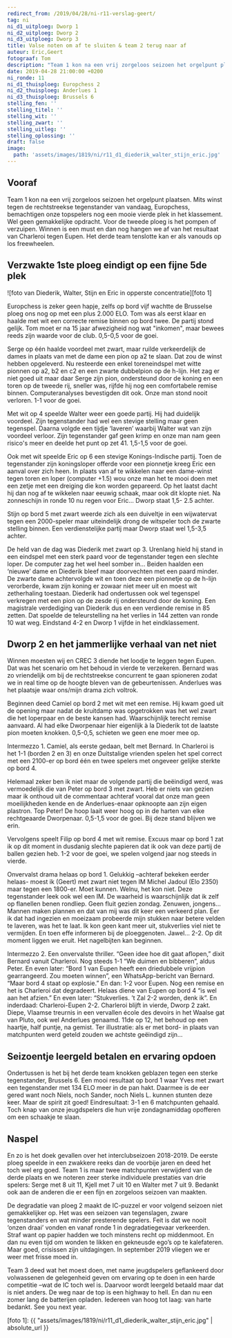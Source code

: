 ```yaml
---
redirect_from: /2019/04/28/ni-r11-verslag-geert/
tag: ni
ni_d1_uitploeg: Dworp 1
ni_d2_uitploeg: Dworp 2
ni_d3_uitploeg: Dworp 3
title: Valse noten om af te sluiten & team 2 terug naar af
auteur: Eric,Geert
fotograaf: Tom
description: "Team 1 kon na een vrij zorgeloos seizoen het orgelpunt plaatsen. Mits winst tegen de rechtstreekse tegenstander van vandaag, Europchess, bemachtigen onze topspelers nog een mooie vierde plek in het klassement."
date: 2019-04-28 21:00:00 +0200
ni_ronde: 11
ni_d1_thuisploeg: Europchess 2
ni_d2_thuisploeg: Anderlues 1
ni_d3_thuisploeg: Brussels 6
stelling_fen: ''
stelling_titel: ''
stelling_wit: ''
stelling_zwart: ''
stelling_uitleg: ''
stelling_oplossing: ''
draft: false
image:
  path: 'assets/images/1819/ni/r11_d1_diederik_walter_stijn_eric.jpg'
---
```

## Vooraf

Team 1 kon na een vrij zorgeloos seizoen het orgelpunt plaatsen. Mits winst tegen de rechtstreekse tegenstander van vandaag, Europchess, bemachtigen onze topspelers nog een mooie vierde plek in het klassement. Wel geen gemakkelijke opdracht. Voor de tweede ploeg is het pompen of verzuipen. Winnen is een must en dan nog hangen we af van het resultaat van Charleroi tegen Eupen. Het derde team tenslotte kan er als vanouds op los freewheelen.<!--more-->

## Verzwakte 1ste ploeg eindigt op een fijne 5de plek

![foto van Diederik, Walter, Stijn en Eric in opperste concentratie][foto 1]

Europchess is zeker geen hapje, zelfs op bord vijf wachtte de Brusselse ploeg ons nog op met een plus 2.000 ELO. Tom was als eerst klaar en haalde met wit een correcte remise binnen op bord twee. De partij stond gelijk. Tom moet er na 15 jaar afwezigheid nog wat "inkomen", maar bewees reeds zijn waarde voor de club. 0,5-0,5 voor de goei.

Serge op één haalde voordeel met zwart, maar ruilde verkeerdelijk de dames in plaats van met de dame een pion op a2 te slaan. Dat zou de winst hebben opgeleverd. Nu resteerde een enkel toreneindspel met witte pionnen op a2, b2 en c2 en een zwarte dubbelpion op de h-lijn. Het zag er niet goed uit maar daar Serge zijn pion, ondersteund door de koning en een toren op de tweede rij, sneller was, rijfde hij nog een comfortabele remise binnen. Computeranalyses bevestigden dit ook. Onze man stond nooit verloren. 1-1 voor de goei.

Met wit op 4 speelde Walter weer een goede partij. Hij had duidelijk voordeel. Zijn tegenstander had wel een stevige stelling maar geen tegenspel. Daarna volgde een tijdje ‘laveren’ waarbij Walter wat van zijn voordeel verloor. Zijn tegenstander gaf geen krimp en onze man nam geen risico's meer en deelde het punt op zet 41. 1,5-1,5 voor de goei.

Ook met wit speelde Eric op 6 een stevige Konings-Indische partij. Toen de tegenstander zijn koningsloper offerde voor een pionnetje kreeg Eric een aanval over zich heen. In plaats van af te wikkelen naar een dame-winst tegen toren en loper (computer +1.5) wou onze man het te mooi doen met een zetje met een dreiging die kon worden gepareerd. Op het laatst dacht hij dan nog af te wikkelen naar eeuwig schaak, maar ook dit klopte niet. Na zonneschijn in ronde 10 nu regen voor Eric... Dworp staat 1,5- 2.5 achter.

Stijn op bord 5 met zwart weerde zich als een duiveltje in een wijwatervat tegen een 2000-speler maar uiteindelijk drong de witspeler toch de zwarte stelling binnen. Een verdienstelijke partij maar Dworp staat wel 1,5-3,5 achter.

De held van de dag was Diederik met zwart op 3. Urenlang hield hij stand in een eindspel met een sterk paard voor de tegenstander tegen een slechte loper. De computer zag het wel heel somber in... Beiden haalden een ‘nieuwe’ dame en Diederik bleef maar doorvechten met een paard minder. De zwarte dame achtervolgde wit en toen deze een pionnetje op de h-lijn verorberde, kwam zijn koning er zowaar niet meer uit en moest wit zetherhaling toestaan. Diederik had ondertussen ook wel tegenspel verkregen met een pion op de zesde rij ondersteund door de koning. Een magistrale verdediging van Diederik dus en een verdiende remise in 85 zetten. Dat spoelde de teleurstelling na het verlies in 144 zetten van ronde 10 wat weg. Eindstand 4-2 en Dworp 1 vijfde in het eindklassement.

## Dworp 2 en het jammerlijke verhaal van net niet

Winnen moesten wij en CREC 3 diende het loodje te leggen tegen Eupen. Dat was het scenario om het behoud in vierde te verzekeren. Bernard was zo vriendelijk om bij de rechtstreekse concurrent te gaan spioneren zodat we in real time op de hoogte bleven van de gebeurtenissen. Anderlues was het plaatsje waar ons/mijn drama zich voltrok.

Beginnen deed Camiel op bord 2 met wit met een remise. Hij kwam goed uit de opening maar nadat de kruitdamp was opgetrokken was het wel zwart die het loperpaar en de beste kansen had. Waarschijnlijk terecht remise aanvaard. Al had elke Dworpenaar hier eigenlijk à la Diederik tot de laatste pion moeten knokken. 0,5-0,5, schieten we geen ene moer mee op.

Intermezzo 1. Camiel, als eerste gedaan, belt met Bernard. In Charleroi is het 1-1 (borden 2 en 3) en onze Duitstalige vrienden spelen het spel correct met een 2100-er op bord één en twee spelers met ongeveer gelijke sterkte op bord 4.

Helemaal zeker ben ik niet maar de volgende partij die beëindigd werd, was vermoedelijk die van Peter op bord 3 met zwart. Heb er niets van gezien maar ik onthoud uit de commentaar achteraf vooral dat onze man geen moeilijkheden kende en de Anderlues-enaar opknoopte aan zijn eigen plastron. Top Peter! De hoop laait weer hoog op in de harten van elke rechtgeaarde Dworpenaar. 0,5-1,5 voor de goei. Bij deze stand blijven we erin.

Vervolgens speelt Filip op bord 4 met wit remise. Excuus maar op bord 1 zat ik op dit moment in dusdanig slechte papieren dat ik ook van deze partij de ballen gezien heb. 1-2 voor de goei, we spelen volgend jaar nog steeds in vierde.

Onvervalst drama helaas op bord 1. Gelukkig –achteraf bekeken eerder helaas- moest ik (Geert) met zwart niet tegen IM Michel Jadoul (Elo 2350) maar tegen een 1800-er. Moet kunnen. Welnu, het kon niet. Deze tegenstander leek ook wel een IM. De waarheid is waarschijnlijk dat ik zelf op flanellen benen rondliep. Geen fluit gezien zondag. Zenuwen, jongens... Mannen maken plannen en dat van mij was dit keer een verkeerd plan. Eer ik dat had ingezien en moeizaam probeerde mijn stukken naar betere velden te laveren, was het te laat. Ik kon geen kant meer uit, stukverlies viel niet te vermijden. En toen effe informeren bij de ploeggenoten. Jawel... 2-2. Op dit moment liggen we eruit. Het nagelbijten kan beginnen.

Intermezzo 2. Een onvervalste thriller. “Geen idee hoe dit gaat aflopen,” dixit Bernard vanuit Charleroi. Nog steeds 1-1 “We duimen en bibberen”, aldus Peter. En even later: “Bord 1 van Eupen heeft een driedubbele vrijpion gearrangeerd. Zou moeten winnen”, een WhatsApp-bericht van Bernard. “Maar bord 4 staat op explosie.” En dan: 1-2 voor Eupen. Nog een remise en het is Charleroi dat degradeert. Helaas diene van Eupen op bord 4 “is wel aan het afzien.” En even later: “Stukverlies. ’t Zal 2-2 worden, denk ik”. En inderdaad: Charleroi-Eupen 2-2. Charleroi blijft in vierde, Dworp 2 zakt. Diepe, Vlaamse treurnis in een vervallen école des devoirs in het Waalse gat van Pluto, ook wel Anderlues genaamd. 11de op 12, het behoud op een haartje, half puntje, na gemist. Ter illustratie: als er met bord- in plaats van matchpunten werd geteld zouden we achtste geëindigd zijn…

## Seizoentje leergeld betalen en ervaring opdoen

Ondertussen is het bij het derde team knokken geblazen tegen een sterke tegenstander, Brussels 6. Een mooi resultaat op bord 1 waar Yves met zwart een tegenstander met 134 ELO meer in de pan hakt. Daarmee is de eer gered want noch Niels, noch Sander, noch Niels L. kunnen stunten deze keer. Maar de spirit zit goed! Eindresultaat: 3-1 en 6 matchpunten gehaald. Toch knap van onze jeugdspelers die hun vrije zondagnamiddag opofferen om een schaakje te slaan.

## Naspel

En zo is het doek gevallen over het interclubseizoen 2018-2019. De eerste ploeg speelde in een zwakkere reeks dan de voorbije jaren en deed het toch wel erg goed. Team 1 is maar twee matchpunten verwijderd van de derde plaats en we noteren zeer sterke individuele prestaties van drie spelers: Serge met 8 uit 11, Kjell met 7 uit 10 en Walter met 7 uit 9. Bedankt ook aan de anderen die er een fijn en zorgeloos seizoen van maakten.

De degradatie van ploeg 2 maakt de IC-puzzel er voor volgend seizoen niet gemakkelijker op. Het was een seizoen van tegenslagen, zware tegenstanders en wat minder presterende spelers. Feit is dat we nooit ‘onzen draai’ vonden en vanaf ronde 1 in degradatiegevaar verkeerden. Straf want op papier hadden we toch minstens recht op middenmoot. En dan nu even tijd om wonden te likken en gekneusde ego’s op te kalefateren. Maar goed, crisissen zijn uitdagingen. In september 2019 vliegen we er weer met frisse moed in.

Team 3 deed wat het moest doen, met name jeugdspelers geflankeerd door volwassenen de gelegenheid geven om ervaring op te doen in een harde competitie –wat de IC toch wel is. Daarvoor wordt leergeld betaald maar dat is niet anders. De weg naar de top is een highway to hell. En dan nu een zomer lang de batterijen opladen. Iedereen van hoog tot laag: van harte bedankt. See you next year.

[foto 1]: {{ "assets/images/1819/ni/r11_d1_diederik_walter_stijn_eric.jpg" | absolute_url }}
